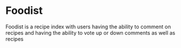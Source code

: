 # Foodist
Foodist is a recipe index with users having the ability to comment on recipes and having the ability to vote up or down comments as well as recipes
